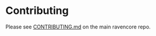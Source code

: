 # Contributing

Please see [CONTRIBUTING.md](https://github.com/dataturk/ravencore/blob/master/CONTRIBUTING.md) on the main ravencore repo.
